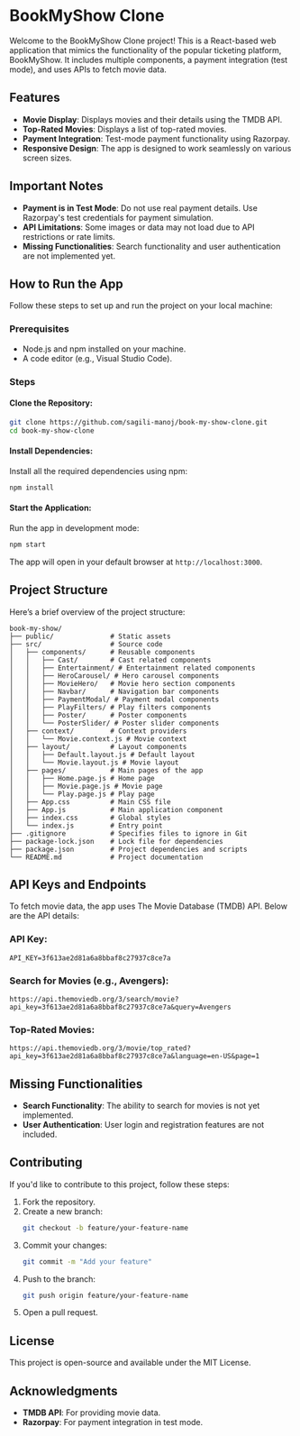 # BookMyShow Clone
Welcome to the BookMyShow Clone project! This is a React-based web application that mimics the functionality of the popular ticketing platform, BookMyShow. It includes multiple components, a payment integration (test mode), and uses APIs to fetch movie data.

## Features
- **Movie Display**: Displays movies and their details using the TMDB API.
- **Top-Rated Movies**: Displays a list of top-rated movies.
- **Payment Integration**: Test-mode payment functionality using Razorpay.
- **Responsive Design**: The app is designed to work seamlessly on various screen sizes.

## Important Notes
- **Payment is in Test Mode**: Do not use real payment details. Use Razorpay's test credentials for payment simulation.
- **API Limitations**: Some images or data may not load due to API restrictions or rate limits.
- **Missing Functionalities**: Search functionality and user authentication are not implemented yet.

## How to Run the App
Follow these steps to set up and run the project on your local machine:

### Prerequisites
- Node.js and npm installed on your machine.
- A code editor (e.g., Visual Studio Code).

### Steps
#### Clone the Repository:
```bash
git clone https://github.com/sagili-manoj/book-my-show-clone.git
cd book-my-show-clone
```

#### Install Dependencies:
Install all the required dependencies using npm:
```bash
npm install
```

#### Start the Application:
Run the app in development mode:
```bash
npm start
```
The app will open in your default browser at `http://localhost:3000`.

## Project Structure
Here’s a brief overview of the project structure:
```plaintext
book-my-show/
├── public/              # Static assets
├── src/                 # Source code
│   ├── components/      # Reusable components
│   │   ├── Cast/        # Cast related components
│   │   ├── Entertainment/ # Entertainment related components
│   │   ├── HeroCarousel/ # Hero carousel components
│   │   ├── MovieHero/   # Movie hero section components
│   │   ├── Navbar/      # Navigation bar components
│   │   ├── PaymentModal/ # Payment modal components
│   │   ├── PlayFilters/ # Play filters components
│   │   ├── Poster/      # Poster components
│   │   └── PosterSlider/ # Poster slider components
│   ├── context/         # Context providers
│   │   └── Movie.context.js # Movie context
│   ├── layout/          # Layout components
│   │   ├── Default.layout.js # Default layout
│   │   └── Movie.layout.js # Movie layout
│   ├── pages/           # Main pages of the app
│   │   ├── Home.page.js # Home page
│   │   ├── Movie.page.js # Movie page
│   │   └── Play.page.js # Play page
│   ├── App.css          # Main CSS file
│   ├── App.js           # Main application component
│   ├── index.css        # Global styles
│   └── index.js         # Entry point
├── .gitignore           # Specifies files to ignore in Git
├── package-lock.json    # Lock file for dependencies
├── package.json         # Project dependencies and scripts
└── README.md            # Project documentation
```

## API Keys and Endpoints
To fetch movie data, the app uses The Movie Database (TMDB) API. Below are the API details:

### API Key:
```plaintext
API_KEY=3f613ae2d81a6a8bbaf8c27937c8ce7a
```

### Search for Movies (e.g., Avengers):
```plaintext
https://api.themoviedb.org/3/search/movie?api_key=3f613ae2d81a6a8bbaf8c27937c8ce7a&query=Avengers
```

### Top-Rated Movies:
```plaintext
https://api.themoviedb.org/3/movie/top_rated?api_key=3f613ae2d81a6a8bbaf8c27937c8ce7a&language=en-US&page=1
```

## Missing Functionalities
- **Search Functionality**: The ability to search for movies is not yet implemented.
- **User Authentication**: User login and registration features are not included.

## Contributing
If you'd like to contribute to this project, follow these steps:

1. Fork the repository.
2. Create a new branch:
   ```bash
   git checkout -b feature/your-feature-name
   ```
3. Commit your changes:
   ```bash
   git commit -m "Add your feature"
   ```
4. Push to the branch:
   ```bash
   git push origin feature/your-feature-name
   ```
5. Open a pull request.

## License
This project is open-source and available under the MIT License.

## Acknowledgments
- **TMDB API**: For providing movie data.
- **Razorpay**: For payment integration in test mode.
